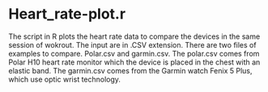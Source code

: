 # Heart_rate-plot.r

The script in R plots the heart rate data to compare the devices in the same session of wokrout. The input are in .CSV extension. There are two files of examples to compare. Polar.csv and garmin.csv. The polar.csv comes from Polar H10 heart rate monitor which the device is placed in the chest with an elastic band. The garmin.csv comes from the Garmin watch Fenix 5 Plus, which use optic wrist technology.


